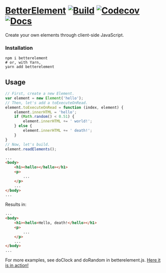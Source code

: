 # [BetterElement](https://thatlittlegit.github.io/betterelement) [![Build](https://img.shields.io/travis/thatlittlegit/betterelement.svg)](https://travis-ci.org/thatlittlegit/betterelement) [![Codecov](https://img.shields.io/codecov/c/github/thatlittlegit/betterelement.svg)](https://codecov.io/gh/thatlittlegit/betterelement) [![Docs](https://inch-ci.org/github/thatlittlegit/betterelement.svg?branch=master)](https://inch-ci.org/github/thatlittlegit/betterelement)
Create your own elements through client-side JavaScript.

### Installation
```shell
npm i betterelement
# or, with Yarn,
yarn add betterelement
```
## Usage
```js
// First, create a new Element.
var element = new Element('hello');
// Then, let's add a toExecuteOnRead.
element.toExecuteOnRead = function (index, element) {
	element.innerHTML = 'hello';
	if (Math.random() < 0.51) {
		element.innerHTML += ' world!';
	} else {
		element.innerHTML += ' death!';
	}
}
// Now, let's build.
element.readElements();
```
```HTML
...
<body>
	<h1><hello></hello></h1>
	<p>
		...
	</p>
	...
</body>
...
```
Results in:
```html
...
<body>
	<h1><hello>Hello, death!</hello></h1>
	<p>
		...
	</p>
	...
</body>
...
```

For more examples, see doClock and doRandom in betterelement.js. [Here it is in action!](https://jsfiddle.net/5ubw8rLy/1)
